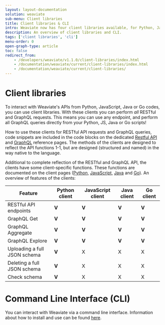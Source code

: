 ```yaml
---
layout: layout-documentation
solution: weaviate
sub-menu: Client libraries
title: Client libraries & CLI
intro: Weaviate now has four client libraries available, for Python, JavaScript, Java and Go. Additionally, you can interact with Weaviate via a command line interface (CLI).
description: An overview of client libraries and CLI.
tags: ['client libraries', 'cli']
menu-order: 0
open-graph-type: article
toc: false
redirect_from:
    - /developers/weaviate/v1.1.0/client-libraries/index.html
    - /documentation/weaviate/current/client-libraries/index.html
    - /documentation/weaviate/current/client-libraries/
---
```


# Client libraries
To interact with Weaviate's APIs from Python, JavaScript, Java or Go codes, you can use client libraries. With these clients you can perform *all* RESTful and GraphQL requests. This means you can use any endpoint, and perform all GraphQL queries directly from your Python, JS, Java or Go scripts!

How to use these clients for RESTful API requests and GraphQL queries, code snippets are included in the code blocks on the dedicated [Restful API](../restful-api-references/index.html) and [GraphQL](../graphql-references/index.html) reference pages. The methods of the clients are designed to reflect the API functions 1-1, but are designed (structured and named) in the way native to the language.

Additional to complete reflection of the RESTful and GraphQL API, the clients have some client-specific functions. These functions are documented on the client pages ([Python](./python.html), [JavaScript](./javascript.html), [Java](./java.html) and [Go](./go.html)). An overview of features of the clients: 

| Feature  | Python client | JavaScript client | Java client | Go client | 
| --- | --- | --- | --- | --- |
| RESTful API endpoints | **V** | **V** | **V** | **V** |
| GraphQL Get | **V** | **V** | **V** | **V** |
| GraphQL Aggregate | **V** | **V** | **V** | **V** |
| GraphQL Explore | **V** | **V** | **V** | **V** |
| Uploading a full JSON schema | **V** | X | X | X |
| Deleting a full JSON schema | **V** | X | X | X |
| Check schema | **V** | X | X | X |

# Command Line Interface (CLI)
You can interact with Weaviate via a command line interface. Information about how to install and use can be found [here](./cli.html).